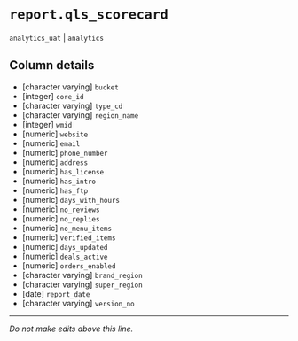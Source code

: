 # `report.qls_scorecard`
`analytics_uat` | `analytics`

## Column details
* [character varying] `bucket`
* [integer]   `core_id`
* [character varying] `type_cd`
* [character varying] `region_name`
* [integer]   `wmid`
* [numeric]   `website`
* [numeric]   `email`
* [numeric]   `phone_number`
* [numeric]   `address`
* [numeric]   `has_license`
* [numeric]   `has_intro`
* [numeric]   `has_ftp`
* [numeric]   `days_with_hours`
* [numeric]   `no_reviews`
* [numeric]   `no_replies`
* [numeric]   `no_menu_items`
* [numeric]   `verified_items`
* [numeric]   `days_updated`
* [numeric]   `deals_active`
* [numeric]   `orders_enabled`
* [character varying] `brand_region`
* [character varying] `super_region`
* [date]      `report_date`
* [character varying] `version_no`

-------------------------------------------------------------------------------
*Do not make edits above this line.*

